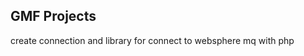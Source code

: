 GMF Projects
------------------------------------
create connection and library for connect to websphere mq with php
